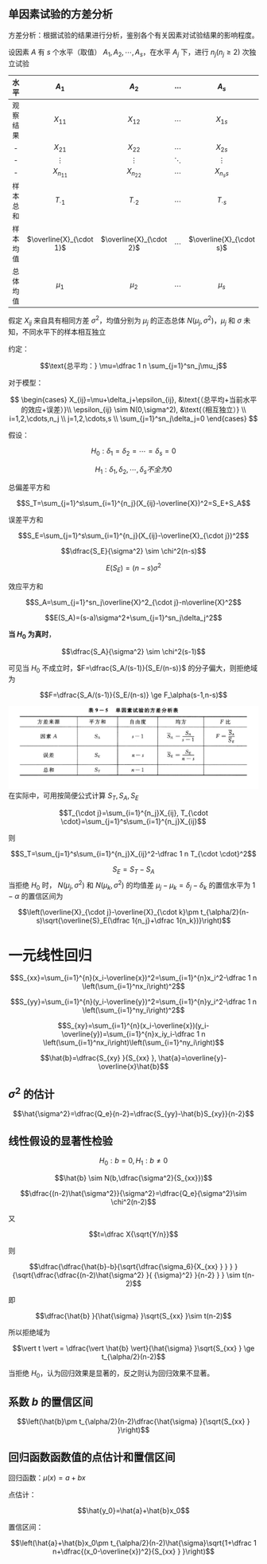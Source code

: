 
## 单因素试验的方差分析

方差分析：根据试验的结果进行分析，鉴别各个有关因素对试验结果的影响程度。

设因素 $A$ 有 $s$ 个水平（取值） $A_1, A_2, \cdots, A_s$，在水平 $A_j$ 下，进行 $n_j(n_j \ge 2)$ 次独立试验

|   水平   |          $A_1$           |          $A_2$           | $\cdots$ |          $A_s$           |
|:--------:|:------------------------:|:------------------------:|:--------:|:------------------------:|
| 观察结果 |         $X_{11}$         |         $X_{12}$         | $\cdots$ |         $X_{1s}$         |
|    -     |         $X_{21}$         |         $X_{22}$         | $\cdots$ |         $X_{2s}$         |
|    -     |         $\vdots$         |         $\vdots$         | $\ddots$ |         $\vdots$         |
|    -     |        $X_{n_11}$        |        $X_{n_22}$        | $\cdots$ |        $X_{n_ss}$        |
| 样本总和 |      $T_{\cdot 1}$       |      $T_{\cdot 2}$       |     $\cdots$     |      $T_{\cdot s}$       |
| 样本均值 | $\overline{X}_{\cdot 1}$ | $\overline{X}_{\cdot 2}$ |       $\cdots$   | $\overline{X}_{\cdot s}$ |
| 总体均值 |         $\mu_1$          |         $\mu_2$          |     $\cdots$     | $\mu_s$                         |

假定 $X_{ij}$ 来自具有相同方差 $\sigma^2$，均值分别为 $\mu_j$ 的正态总体 $N(\mu_j,\sigma^2)$，$\mu_j$ 和 $\sigma$ 未知，不同水平下的样本相互独立

约定：

$$\text{总平均：} \mu=\dfrac 1 n \sum_{j=1}^sn_j\mu_j$$

对于模型：

$$
\begin{cases}
X_{ij}=\mu+\delta_j+\epsilon_{ij}, &\text{（总平均+当前水平的效应+误差）}\\
\epsilon_{ij} \sim N(0,\sigma^2), &\text{（相互独立）} \\
i=1,2,\cdots,n_j \\
j=1,2,\cdots,s \\
\sum_{j=1}^sn_j\delta_j=0
\end{cases}
$$


假设：

$$H_0: \delta_1 = \delta_2 = \cdots = \delta_s = 0$$

$$H_1: \delta_1, \delta_2, \cdots, \delta_s 不全为0$$

总偏差平方和 

$$S_T=\sum_{j=1}^s\sum_{i=1}^{n_j}(X_{ij}-\overline{X})^2=S_E+S_A$$

误差平方和 

$$S_E=\sum_{j=1}^s\sum_{i=1}^{n_j}(X_{ij}-\overline{X}_{\cdot j})^2$$

$$\dfrac{S_E}{\sigma^2} \sim \chi^2(n-s)$$

$$E(S_E)=(n-s)\sigma^2$$


效应平方和 

$$S_A=\sum_{j=1}^sn_j\overline{X}^2_{\cdot j}-n\overline{X}^2$$

$$E(S_A)=(s-a)\sigma^2+\sum_{j=1}^sn_j\delta_j^2$$

**当 $H_0$ 为真时**， 

$$\dfrac{S_A}{\sigma^2} \sim \chi^2(s-1)$$


可见当 $H_0$ 不成立时，$F=\dfrac{S_A/(s-1)}{S_E/(n-s)}$ 的分子偏大，则拒绝域为 

$$F=\dfrac{S_A/(s-1)}{S_E/(n-s)} \ge F_\alpha(s-1,n-s)$$

![](files/Pasted%20image%2020231228224535.png)
在实际中，可用按简便公式计算 $S_T, S_A, S_E$

$$T_{\cdot j}=\sum_{i=1}^{n_j}X_{ij}, T_{\cdot \cdot}=\sum_{j=1}^s\sum_{i=1}^{n_j}X_{ij}$$

则 

$$S_T=\sum_{j=1}^s\sum_{i=1}^{n_j}X_{ij}^2-\dfrac 1 n T_{\cdot \cdot}^2$$

$$S_E=S_T-S_A$$ 
当拒绝 $H_0$ 时， $N(\mu_j, \sigma^2)$ 和 $N(\mu_k,\sigma^2)$ 的均值差 $\mu_j-\mu_k=\delta_j-\delta_k$ 的置信水平为 $1-\alpha$ 的置信区间为 

$$\left(\overline{X}_{\cdot j}-\overline{X}_{\cdot k}\pm t_{\alpha/2}(n-s)\sqrt{\overline{S}_E(\dfrac 1{n_j}+\dfrac 1{n_k})}\right)$$

# 一元线性回归

$$S_{xx}=\sum_{i=1}^{n}(x_i-\overline{x})^2=\sum_{i=1}^{n}x_i^2-\dfrac 1 n \left(\sum_{i=1}^nx_i\right)^2$$

$$S_{yy}=\sum_{i=1}^{n}(y_i-\overline{y})^2=\sum_{i=1}^{n}y_i^2-\dfrac 1 n \left(\sum_{i=1}^ny_i\right)^2$$

$$S_{xy}=\sum_{i=1}^{n}(x_i-\overline{x})(y_i-\overline{y})=\sum_{i=1}^{n}x_iy_i-\dfrac 1 n \left(\sum_{i=1}^nx_i\right)\left(\sum_{i=1}^ny_i\right)$$

$$\hat{b}=\dfrac{S_{xy} }{S_{xx} }, \hat{a}=\overline{y}-\overline{x}\hat{b}$$

## $\sigma^2$ 的估计

$$\hat{\sigma^2}=\dfrac{Q_e}{n-2}=\dfrac{S_{yy}-\hat{b}S_{xy}}{n-2}$$

## 线性假设的显著性检验

$$H_0: b=0, H_1:b \neq 0$$

$$\hat{b} \sim N(b,\dfrac{\sigma^2}{S_{xx}})$$

$$\dfrac{(n-2)\hat{\sigma^2}}{\sigma^2}=\dfrac{Q_e}{\sigma^2}\sim \chi^2(n-2)$$

又  

$$t=\dfrac X{\sqrt{Y/n}}$$


则 

$$\dfrac{\dfrac{\hat{b}-b}{\sqrt{\dfrac{\sigma_6}{X_{xx} } } } }{\sqrt{\dfrac{\dfrac{(n-2)\hat{\sigma^2} }{ {\sigma}^2} }{n-2} } } \sim t(n-2)$$

即 

$$\dfrac{\hat{b} }{\hat{\sigma} }\sqrt{S_{xx} }\sim t(n-2)$$


所以拒绝域为 

$$\vert t \vert = \dfrac{\vert \hat{b} \vert}{\hat{\sigma} }\sqrt{S_{xx} } \ge t_{\alpha/2}(n-2)$$

当拒绝 $H_0$，认为回归效果是显著的，反之则认为回归效果不显著。


## 系数 $b$ 的置信区间

$$\left(\hat{b}\pm t_{\alpha/2}(n-2)\dfrac{\hat{\sigma} }{\sqrt{S_{xx} } }\right)$$

## 回归函数函数值的点估计和置信区间

回归函数：$\mu(x)=a+bx$

点估计：

$$\hat{y_0}=\hat{a}+\hat{b}x_0$$

置信区间： 

$$\left(\hat{a}+\hat{b}x_0\pm t_{\alpha/2}(n-2)\hat{\sigma}\sqrt{1+\dfrac 1 n+\dfrac{(x_0-\overline{x})^2}{S_{xx} } }\right)$$

